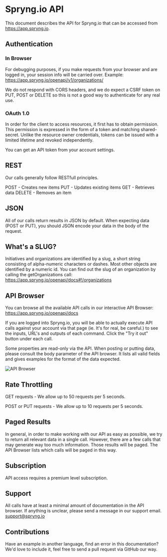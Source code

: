 
Spryng.io API
=====================

This document describes the API for Spryng.io that can be accessed from https://app.spryng.io.

Authentication
--------------

### In Browser

For debugging purposes, if you make requests from your browser and are logged in,
your session info will be carried over.  Example:
https://app.spryng.io/openapi/v1/organizations/

We do not respond with CORS headers, and we do expect a CSRF token on PUT, POST or DELETE
so this is not a good way to authenticate for any real use.

### OAuth 1.0
In order for the client to access resources, it first has to obtain
permission.  This permission is expressed in
the form of a token and matching shared-secret. Unlike the resource owner credentials,
tokens can be issued with a limited lifetime and revoked independently.

You can get an API token from your account settings.

REST
----

Our calls generally follow RESTfull principles.

POST - Creates new items
PUT - Updates existing items
GET - Retrieves data
DELETE - Removes an item

JSON
----

All of our calls return results in JSON by default.  When expecting data
(POST or PUT), you should JSON encode your data in the body of the request.

What's a SLUG?
--------------

Initiatives and organizations are identified by a slug, a short string consisting of
alpha-numeric characters or dashes.  Most other objects are identified by a numeric id.
You can find out the slug of an organization by calling the getOrganizations call:
https://app.spryng.io/openapi/docs#!/organizations


API Browser
-----------

You can browse all the available API calls in our interactive API Browser:
https://app.spryng.io/openapi/docs

If you are logged into Spryng.io, you will be able to actually execute API calls
against your account via that page (ie. It's for real, be careful.) to see the inputs,
URL's and outputs of each command.  Click the "Try it out" button under each call.

Some properties are read-only via the API.  When posting or putting data, please
consult the body parameter of the API browser.  It lists all valid fields and gives
examples for the format of the data expected.

![API Browser](https://raw.github.com/ScrumDoLLC/SpryngIoApi/main/images/browser.png "API Browser")


Rate Throttling
---------------

GET requests - We allow up to 50 requests per 5 seconds.

POST or PUT requests - We allow up to 10 requests per 5 seconds.


Paged Results
-------------

In general, in order to make working with our API as easy as possible, we try to return
all relevant data in a single call.  However, there are a few calls that may generate way
too much information.  Those results will be paged.  The API Browser lists which calls will
be paged in this way.


Subscription
------------

API access requires a premium level subscription.


Support
-------

All calls have at least a minimal amount of documentation in the API browser.  If anything is
unclear, please send a message in our support email.  support@spryng.io


Contributions
-------------

Have an example in another language, find an error in this documentation?  We'd
love to include it, feel free to send a pull request via GitHub our way.
